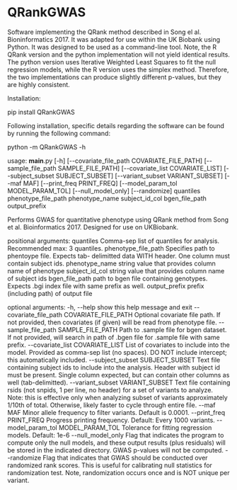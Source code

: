 # QRankGWAS
 Software implementing the QRank method described in Song el al. Bioninformatics 2017. It was adapted for use within the UK Biobank using Python. It was designed to be used as a command-line tool. Note, the R QRank version and the python implementation will not yield identical results. The python version uses Iterative Weighted Least Squares to fit the null regression models, while the R version uses the simplex method. Therefore, the two implementations can produce slightly different p-values, but they are highly consistent.

Installation:

pip install QRankGWAS

Following installation, specific details regarding the software can be found by running the following command:

python -m QRankGWAS -h

usage: __main__.py [-h] [--covariate_file_path COVARIATE_FILE_PATH]
                   [--sample_file_path SAMPLE_FILE_PATH]
                   [--covariate_list COVARIATE_LIST]
                   [--subject_subset SUBJECT_SUBSET]
                   [--variant_subset VARIANT_SUBSET] [--maf MAF]
                   [--print_freq PRINT_FREQ]
                   [--model_param_tol MODEL_PARAM_TOL] [--null_model_only]
                   [--randomize]
                   quantiles phenotype_file_path phenotype_name subject_id_col
                   bgen_file_path output_prefix

Performs GWAS for quantitative phenotype using QRank method from Song et al.
Bioinformatics 2017. Designed for use on UKBiobank.

positional arguments:
  quantiles             Comma-sep list of quantiles for analysis. Recommended
                        max: 3 quantiles.
  phenotype_file_path   Specifies path to phentoype file. Expects tab-
                        delimitted data WITH header. One column must contain
                        subject ids.
  phenotype_name        string value that provides column name of phenotype
  subject_id_col        string value that provides column name of subject ids
  bgen_file_path        path to bgen file containing genotypes. Expects .bgi
                        index file with same prefix as well.
  output_prefix         prefix (including path) of output file

optional arguments:
  -h, --help            show this help message and exit
  --covariate_file_path COVARIATE_FILE_PATH
                        Optional covariate file path. If not provided, then
                        covariates (if given) will be read from phenotype
                        file.
  --sample_file_path SAMPLE_FILE_PATH
                        Path to .sample file for bgen dataset. If not
                        provided, will search in path of .bgen file for
                        .sample file with same prefix.
  --covariate_list COVARIATE_LIST
                        List of covariates to include into the model. Provided
                        as comma-sep list (no spaces). DO NOT include
                        intercept; this automatically included.
  --subject_subset SUBJECT_SUBSET
                        Text file containing subject ids to include into the
                        analysis. Header with subject id must be present.
                        Single column expected, but can contain other columns
                        as well (tab-delimitted).
  --variant_subset VARIANT_SUBSET
                        Text file containing rsids (not snpids, 1 per line, no
                        header) for a set of variants to analyze. Note: this
                        is effective only when analyzing subset of variants
                        approximately 1/10th of total. Otherwise, likely
                        faster to cycle through entire file.
  --maf MAF             Minor allele frequency to filter variants. Default is
                        0.0001.
  --print_freq PRINT_FREQ
                        Progress printing frequency. Default: Every 1000
                        variants.
  --model_param_tol MODEL_PARAM_TOL
                        Tolerance for fitting regression models. Default: 1e-6
  --null_model_only     Flag that indicates the program to compute only the
                        null models, and these output results (plus residuals)
                        will be stored in the indicated directory. GWAS
                        p-values will not be computed.
  --randomize           Flag that indicates that GWAS should be conducted over
                        randomized rank scores. This is useful for calibrating
                        null statistics for randomization test. Note,
                        randomization occurs once and is NOT unique per
                        variant.
